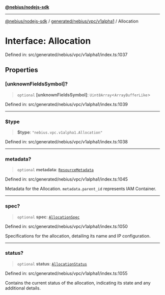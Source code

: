 [**@nebius/nodejs-sdk**](../../../../../README.md)

***

[@nebius/nodejs-sdk](../../../../../README.md) / [generated/nebius/vpc/v1alpha1](../README.md) / Allocation

# Interface: Allocation

Defined in: src/generated/nebius/vpc/v1alpha1/index.ts:1037

## Properties

### \[unknownFieldsSymbol\]?

> `optional` **\[unknownFieldsSymbol\]**: `Uint8Array`\<`ArrayBufferLike`\>

Defined in: src/generated/nebius/vpc/v1alpha1/index.ts:1039

***

### $type

> **$type**: `"nebius.vpc.v1alpha1.Allocation"`

Defined in: src/generated/nebius/vpc/v1alpha1/index.ts:1038

***

### metadata?

> `optional` **metadata**: [`ResourceMetadata`](../../../common/v1/interfaces/ResourceMetadata.md)

Defined in: src/generated/nebius/vpc/v1alpha1/index.ts:1045

Metadata for the Allocation.
 `metadata.parent_id` represents IAM Container.

***

### spec?

> `optional` **spec**: [`AllocationSpec`](AllocationSpec.md)

Defined in: src/generated/nebius/vpc/v1alpha1/index.ts:1050

Specifications for the allocation, detailing its name and IP configuration.

***

### status?

> `optional` **status**: [`AllocationStatus`](AllocationStatus.md)

Defined in: src/generated/nebius/vpc/v1alpha1/index.ts:1055

Contains the current status of the allocation, indicating its state and any additional details.
